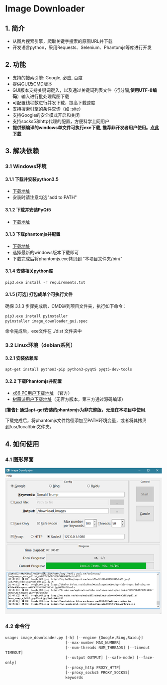 # Image Downloader

## 1. 简介

+ 从图片搜索引擎，爬取关键字搜索的原图URL并下载
+ 开发语言python，采用Requests、Selenium、Phantomjs等库进行开发

## 2. 功能
+ 支持的搜索引擎: Google, 必应, 百度
+ 提供GUI及CMD版本
+ GUI版本支持关键词键入，以及通过关键词列表文件（行分隔,**使用UTF-8编码**）输入进行批处理爬图下载
+ 可配置线程数进行并发下载，提高下载速度
+ 支持搜索引擎的条件查询（如 :site）
+ 支持Google的安全模式开启和关闭
+ 支持socks5和http代理的配置，方便科学上网用户
+ **提供预编译的windows单文件可执行exe下载, 推荐非开发者用户使用。[点此下载](https://github.com/sczhengyabin/Google-Image-Downloader/releases)**

## 3. 解决依赖
### 3.1 Windows环境
#### 3.1.1 下载并安装python3.5
+ [下载地址](https://www.python.org/ftp/python/3.5.3/python-3.5.3.exe)
+ 安装时请注意勾选"add to PATH"
#### 3.1.2 下载并安装PyQt5
+ [下载地址](https://sourceforge.net/projects/pyqt/files/PyQt5/PyQt-5.6/PyQt5-5.6-gpl-Py3.5-Qt5.6.0-x32-2.exe/download)
#### 3.1.3 下载phantomjs并配置
+ [下载地址](https://bitbucket.org/ariya/phantomjs/downloads)
+ 选择最新的windows版本下载即可
+ 下载完成后将phantomjs.exe拷贝到 "本项目文件夹/bin/"
#### 3.1.4 安装相关python库
```
pip3.exe install -r requirements.txt
```
#### 3.1.5 [可选] 打包成单个可执行文件
确保 3.1.3 步骤完成后，CMD进到项目文件夹，执行如下命令：
```
pip3.exe install pyinstaller
pyinstaller image_downloader_gui.spec
```
命令完成后，exe文件在 ./dist 文件夹中
### 3.2 Linux环境（debian系列）
#### 3.2.1 安装依赖库
```
apt-get install python3-pip python3-pyqt5 pyqt5-dev-tools
```
#### 3.2.2 下载Phantomjs并配置
+ [x86 PC用户下载地址](https://bitbucket.org/ariya/phantomjs/downloads) （官方）
+ [树莓派用户下载地址](https://github.com/fg2it/phantomjs-on-raspberry/releases)（无官方版本，第三方通过源码编译）

**[警告]: 通过apt-get安装的phantomjs为非完整版，无法在本项目中使用.**

下载完成后，将phantomjs文件路径添加至PATH环境变量，或者将其拷贝到/usr/local/bin文件夹。
## 4. 如何使用
### 4.1 图形界面
![](/GUI.png)
### 4.2 命令行
```
usage: image_downloader.py [-h] [--engine {Google,Bing,Baidu}]
                           [--max-number MAX_NUMBER]
                           [--num-threads NUM_THREADS] [--timeout TIMEOUT]
                           [--output OUTPUT] [--safe-mode] [--face-only]
                           [--proxy_http PROXY_HTTP]
                           [--proxy_socks5 PROXY_SOCKS5]
                           keywords
```
